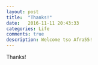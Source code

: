 ```yaml
---
layout: post
title:  "Thanks!"
date:   2016-11-11 20:43:33
categories: Life
comments: true
description: Welcome tso Afra55!
---
```

Thanks!
